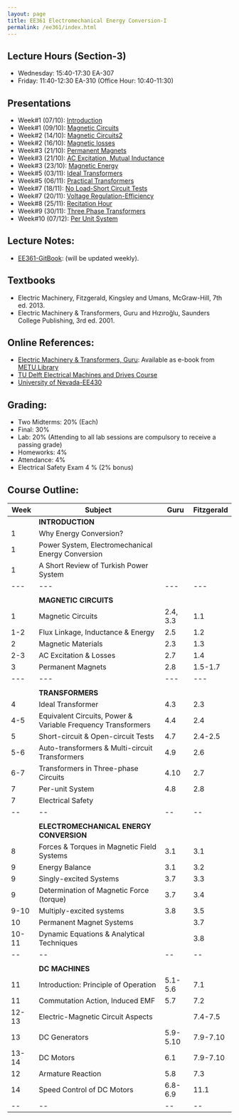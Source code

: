 ```yaml
---
layout: page
title: EE361 Electromechanical Energy Conversion-I
permalink: /ee361/index.html
---
```


## Lecture Hours (Section-3)
- Wednesday: 15:40-17:30 EA-307
- Friday: 11:40-12:30 EA-310 (Office Hour: 10:40-11:30)

## Presentations

- Week#1 (07/10): [Introduction](/presentations/ee361_intro.html)
- Week#1 (09/10): [Magnetic Circuits](/presentations/ee361_magnetic_circuits.html)
- Week#2 (14/10): [Magnetic Circuits2](/presentations/ee361_magnetic_circuits2.html)
- Week#2 (16/10): [Magnetic losses](/presentations/ee361_hystresis_losses.html)
- Week#3 (21/10): [Permanent Magnets](/presentations/ee361_magnets.html)
- Week#3 (21/10): [AC Excitation, Mutual Inductance](/presentations/ee361_ac_excitation.html)
- Week#3 (23/10): [Magnetic Energy](/presentations/ee361_magnetic_energy.html)
- Week#5 (03/11): [Ideal Transformers](/presentations/ee361_ideal_transformers.html)
- Week#5 (06/11): [Practical Transformers](/presentations/ee361_practical_transformers.html)
- Week#7 (18/11): [No Load-Short Circuit Tests](/presentations/ee361_no_load_short_circuit.html)
- Week#7 (20/11): [Voltage Regulation-Efficiency](/presentations/ee361_voltage_regulation.html)
- Week#8 (25/11): [Recitation Hour](/presentations/ee361_recitation.html)
- Week#9 (30/11): [Three Phase Transformers](/presentations/ee361_3phase_transformers.html	)
- Week#10 (07/12): [Per Unit System](/presentations/ee361_per_unit.html)

<!--
If you're clever enough to see this page, you are free to have a look at all presentations, which will be updated in the following weeks.






- Week#9 (24/11): [Electromechanical Energy Conversion](/presentations/ee361_electromechanical_conversion.html)
- Week#10 (01/12): [Virtual Work-Examples](/presentations/ee361_virtual_work.html)
- Week#11 (08/12): [Multiply-Excited Systems](/presentations/ee361_multiply_excited.html)
- Week#11 (10/12): [DC Machines](/presentations/ee361_dc_machine.html)
- Week#12 (15/12): [DC Machines-2](/presentations/ee361_dc_machine2.html)
- Week#13 (22/12): [DC Machine Types](/presentations/ee361_dc_machine_types.html)
- Week#13 (24/12): [DC Motors](/presentations/ee361_dc_motors.html)
- Week#14 (29/12): [Speed Control of DC Motors](/presentations/ee361_dc_motors_speed_control.html)
-->

## Lecture Notes:
- [EE361-GitBook](http://ozank.gitbooks.io/ee361): (will be updated weekly).

<!--
## Solved Problems
- [Magnetic Circuits](/files/ee361_solved_problems_1.pdf)
- [HMW#1-2010](/files/ee361_solved_problems_1a.pdf)-[HMW#1 Solutions](/files/ee361_solved_problems_1a_solutions.pdf)
- [Transformers](/files/ee361_solved_problems_2.pdf)
-->

## Textbooks
- Electric Machinery, Fitzgerald, Kingsley and Umans, McGraw-Hill, 7th ed. 2013.
- Electric Machinery & Transformers, Guru and Hızıroğlu, Saunders College Publishing, 3rd ed. 2001.

## Online References:
- [Electric Machinery & Transformers, Guru](http://library.metu.edu.tr/search~S4?/aguru/aguru/1,20,35,B/l856~b1417325&FF=aguru+bhag+s&4,,4,1,0/indexsort=-): Available as e-book from [METU Library](http://library.metu.edu.tr/search~S4?/aguru/aguru/1%2C20%2C35%2CB/frameset&FF=aguru+bhag+s&4%2C%2C4/indexsort=-)
- [TU Delft Electrical Machines and Drives Course](http://ocw.tudelft.nl/courses/master-electrical-engineering/electrical-machines-and-drives/lectures/)
- [University of Nevada-EE430](http://www.egr.unlv.edu/~eebag/teaching.html)

## Grading:
- Two Midterms: 20% (Each)
- Final: 30%
- Lab: 20% (Attending to all lab sessions are compulsory to receive a passing grade)
- Homeworks: 4%
- Attendance: 4%
- Electrical Safety Exam 4 % (2% bonus)

## Course Outline:

| Week | Subject |Guru | Fitzgerald |
| -- | -- | -- | -- |
| |**INTRODUCTION** |||
| 1 | Why Energy Conversion? |  |  |
| 1 | Power System, Electromechanical Energy Conversion |  |  |
| 1 | A Short Review of Turkish Power System |  |  |
| --- | --- | --- | --- |
|  |  |  |  |
| |**MAGNETIC CIRCUITS** |||
| 1 | Magnetic Circuits | 2.4, 3.3 | 1.1 |
| 1-2 | Flux Linkage, Inductance & Energy| 2.5 | 1.2 |
| 2 | Magnetic Materials | 2.3 | 1.3 |
| 2-3 | AC Excitation & Losses | 2.7 | 1.4 |
| 3 | Permanent Magnets | 2.8 | 1.5-1.7 |
| --- | --- | --- | --- |
|  |  |  |  |
| | **TRANSFORMERS** | | |
| 4 | Ideal Transformer | 4.3 | 2.3 |
| 4-5 | Equivalent Circuits, Power & Variable Frequency Transformers | 4.4 | 2.4 |
| 5 | Short-circuit & Open-circuit Tests | 4.7 | 2.4-2.5 |
| 5-6 | Auto-transformers & Multi-circuit Transformers | 4.9 | 2.6 |
| 6-7 | Transformers in Three-phase Circuits | 4.10 | 2.7 |
| 7 | Per-unit System | 4.8 | 2.8 |
| 7 | Electrical Safety |  |  |
| -- | -- | -- | -- |
|  |  |  |  |
|  | **ELECTROMECHANICAL ENERGY CONVERSION** |  |  |
| 8 | Forces & Torques in Magnetic Field Systems | 3.1 | 3.1 |
| 9 | Energy Balance | 3.1 | 3.2 |
| 9 | Singly-excited Systems | 3.7 | 3.3 |
| 9 | Determination of  Magnetic Force (torque) | 3.7 | 3.4 |
| 9-10| Multiply-excited systems | 3.8 | 3.5 |
| 10 | Permanent Magnet Systems |  | 3.7 |
| 10-11 | Dynamic Equations & Analytical Techniques |  | 3.8 |
| -- | -- | -- | -- |
|  |  |  |  |
|  | **DC MACHINES** | | |
| 11 | Introduction: Principle of Operation | 5.1-5.6 | 7.1 |
| 11 | Commutation Action, Induced EMF | 5.7 | 7.2 |
| 12-13 | Electric-Magnetic Circuit Aspects | | 7.4-7.5 |
| 13 | DC Generators | 5.9-5.10 | 7.9-7.10 |
| 13-14 | DC Motors | 6.1 | 7.9-7.10 |
| 12 | Armature Reaction | 5.8 | 7.3 |
| 14 | Speed Control of DC Motors | 6.8-6.9 | 11.1 |
| -- | -- | -- | -- |
